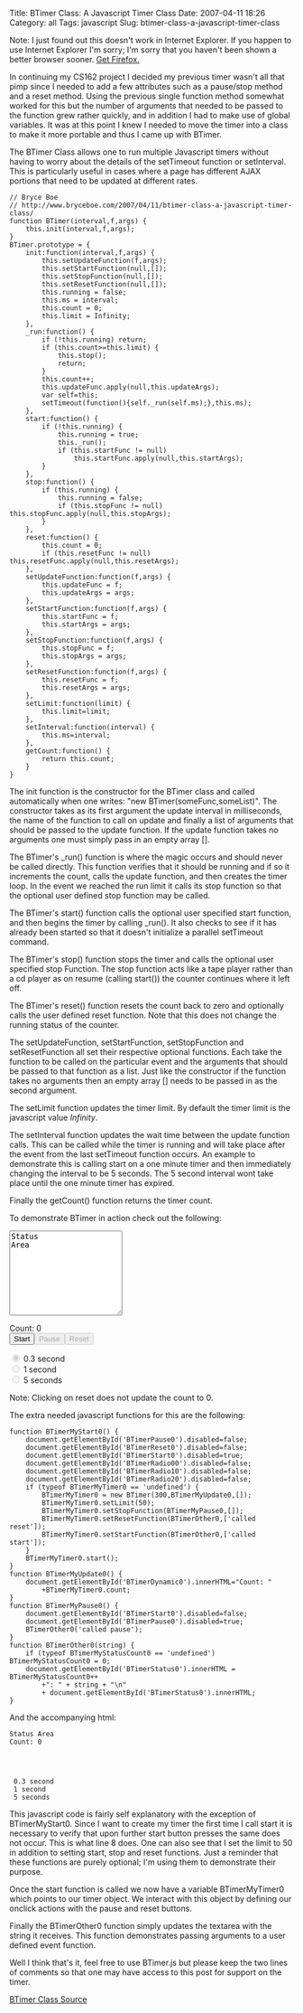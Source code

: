 Title: BTimer Class: A Javascript Timer Class
Date: 2007-04-11 18:26
Category: all
Tags: javascript
Slug: btimer-class-a-javascript-timer-class

Note: I just found out this doesn't work in Internet Explorer. If you
happen to use Internet Explorer I'm sorry; I'm sorry that you haven't
been shown a better browser sooner. [Get Firefox.][]

In continuing my CS162 project I decided my previous timer wasn't all
that pimp since I needed to add a few attributes such as a pause/stop
method and a reset method. Using the previous single function method
somewhat worked for this but the number of arguments that needed to be
passed to the function grew rather quickly, and in addition I had to
make use of global variables. It was at this point I knew I needed to
move the timer into a class to make it more portable and thus I came up
with BTimer.

The BTimer Class allows one to run multiple Javascript timers without
having to worry about the details of the setTimeout function or
setInterval. This is particularly useful in cases where a page has
different AJAX portions that need to be updated at different rates.

~~~~ {lang="Javascript" line="1"}
// Bryce Boe
// http://www.bryceboe.com/2007/04/11/btimer-class-a-javascript-timer-class/
function BTimer(interval,f,args) {
    this.init(interval,f,args);
}
BTimer.prototype = {
    init:function(interval,f,args) {
        this.setUpdateFunction(f,args);
        this.setStartFunction(null,[]);
        this.setStopFunction(null,[]);
        this.setResetFunction(null,[]);
        this.running = false;
        this.ms = interval;
        this.count = 0;
        this.limit = Infinity;
    },
    _run:function() {
        if (!this.running) return;
        if (this.count>=this.limit) {
            this.stop();
            return;
        }
        this.count++;
        this.updateFunc.apply(null,this.updateArgs);
        var self=this;
        setTimeout(function(){self._run(self.ms);},this.ms);
    },
    start:function() {
        if (!this.running) {
            this.running = true;
            this._run();
            if (this.startFunc != null)
                this.startFunc.apply(null,this.startArgs);
        }
    },
    stop:function() {
        if (this.running) {
            this.running = false;
            if (this.stopFunc != null) this.stopFunc.apply(null,this.stopArgs);
        }
    },
    reset:function() {
        this.count = 0;
        if (this.resetFunc != null) this.resetFunc.apply(null,this.resetArgs);
    },
    setUpdateFunction:function(f,args) {
        this.updateFunc = f;
        this.updateArgs = args;
    },
    setStartFunction:function(f,args) {
        this.startFunc = f;
        this.startArgs = args;
    },
    setStopFunction:function(f,args) {
        this.stopFunc = f;
        this.stopArgs = args;
    },
    setResetFunction:function(f,args) {
        this.resetFunc = f;
        this.resetArgs = args;
    },
    setLimit:function(limit) {
        this.limit=limit;
    },
    setInterval:function(interval) {
        this.ms=interval;
    },
    getCount:function() {
        return this.count;
    }
}
~~~~

The init function is the constructor for the BTimer class and called
automatically when one writes: "new BTimer(someFunc,someList)". The
constructor takes as its first argument the update interval in
milliseconds, the name of the function to call on update and finally a
list of arguments that should be passed to the update function. If the
update function takes no arguments one must simply pass in an empty
array [].

The BTimer's \_run() function is where the magic occurs and should never
be called directly. This function verifies that it should be running and
if so it increments the count, calls the update function, and then
creates the timer loop. In the event we reached the run limit it calls
its stop function so that the optional user defined stop function may be
called.

The BTimer's start() function calls the optional user specified start
function, and then begins the timer by calling \_run(). It also checks
to see if it has already been started so that it doesn't initialize a
parallel setTimeout command.

The BTimer's stop() function stops the timer and calls the optional user
specified stop Function. The stop function acts like a tape player
rather than a cd player as on resume (calling start()) the counter
continues where it left off.

The BTimer's reset() function resets the count back to zero and
optionally calls the user defined reset function. Note that this does
not change the running status of the counter.

The setUpdateFunction, setStartFunction, setStopFunction and
setResetFunction all set their respective optional functions. Each take
the function to be called on the particular event and the arguments that
should be passed to that function as a list. Just like the constructor
if the function takes no arguments then an empty array [] needs to be
passed in as the second argument.

The setLimit function updates the timer limit. By default the timer
limit is the javascript value *Infinity*.

The setInterval function updates the wait time between the update
function calls. This can be called while the timer is running and will
take place after the event from the last setTimeout function occurs. An
example to demonstrate this is calling start on a one minute timer and
then immediately changing the interval to be 5 seconds. The 5 second
interval wont take place until the one minute timer has expired.

Finally the getCount() function returns the timer count.

To demonstrate BTimer in action check out the following:

<p>
<script type="text/javascript" src="/wordpress/wp-content/uploads/2007/04/btimer0.js"></script>
  
<textarea id="BTimerStatus0" style="width:200px;height:150px;">Status
Area</textarea>

</p>
<div id="BTimerDynamic0">
Count: 0

</div>
<input type="button" value="Start" id="BTimerStart0" onclick="BTimerMyStart0();"></input><input type="button" value="Pause" id="BTimerPause0" onclick="BTimerMyTimer0.stop();" disabled></input><input type="button" value="Reset" id="BTimerReset0" onclick="BTimerMyTimer0.reset();" disabled></input>  

<input type="radio" id="BTimerRadio00" name="BTimertimeout" onclick="BTimerMyTimer0.setInterval(300);BTimerOther0('selected .3 second');" checked disabled></input>
0.3 second  
<input type="radio" id="BTimerRadio10" name="BTimertimeout" onclick="BTimerMyTimer0.setInterval(1000);BTimerOther0('selected 1 second');" disabled></input>
1 second  
<input type="radio" id="BTimerRadio20" name="BTimertimeout" onclick="BTimerMyTimer0.setInterval(5000);BTimerOther0('selected 5 seconds');" disabled></input>
5 seconds  

Note: Clicking on reset does not update the count to 0.

The extra needed javascript functions for this are the following:

~~~~ {lang="Javascript" line="1"}
function BTimerMyStart0() {
    document.getElementById('BTimerPause0').disabled=false;
    document.getElementById('BTimerReset0').disabled=false;
    document.getElementById('BTimerStart0').disabled=true;
    document.getElementById('BTimerRadio00').disabled=false;
    document.getElementById('BTimerRadio10').disabled=false;
    document.getElementById('BTimerRadio20').disabled=false;
    if (typeof BTimerMyTimer0 == 'undefined') {
        BTimerMyTimer0 = new BTimer(300,BTimerMyUpdate0,[]);
        BTimerMyTimer0.setLimit(50);
        BTimerMyTimer0.setStopFunction(BTimerMyPause0,[]);
        BTimerMyTimer0.setResetFunction(BTimerOther0,['called reset']);
        BTimerMyTimer0.setStartFunction(BTimerOther0,['called start']);
    }
    BTimerMyTimer0.start();
}
function BTimerMyUpdate0() {
    document.getElementById('BTimerDynamic0').innerHTML="Count: "
        +BTimerMyTimer0.count;
}
function BTimerMyPause0() {
    document.getElementById('BTimerStart0').disabled=false;
    document.getElementById('BTimerPause0').disabled=true;
    BTimerOther0('called pause');
}
function BTimerOther0(string) {
    if (typeof BTimerMyStatusCount0 == 'undefined') BTimerMyStatusCount0 = 0;
    document.getElementById('BTimerStatus0').innerHTML = BTimerMyStatusCount0++
        +": " + string + "\n"
        + document.getElementById('BTimerStatus0').innerHTML;
}
~~~~

And the accompanying html:

~~~~ {lang="html4strict"}
Status Area
Count: 0




 0.3 second
 1 second
 5 seconds
~~~~

This javascript code is fairly self explanatory with the exception of
BTimerMyStart0. Since I want to create my timer the first time I call
start it is necessary to verify that upon further start button presses
the same does not occur. This is what line 8 does. One can also see that
I set the limit to 50 in addition to setting start, stop and reset
functions. Just a reminder that these functions are purely optional; I'm
using them to demonstrate their purpose.

Once the start function is called we now have a variable BTimerMyTimer0
which points to our timer object. We interact with this object by
defining our onclick actions with the pause and reset buttons.

Finally the BTimerOther0 function simply updates the textarea with the
string it receives. This function demonstrates passing arguments to a
user defined event function.

Well I think that's it, feel free to use BTimer.js but please keep the
two lines of comments so that one may have access to this post for
support on the timer.

[BTimer Class Source][]

  [Get Firefox.]: http://www.getfirefox.com
  [BTimer Class Source]: /wordpress/wp-content/uploads/2007/04/btimer.js
    "BTimer Class"
